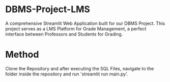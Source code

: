 # DBMS-Project-LMS
A comprehensive Streamlit Web Application built for our DBMS Project. This project serves as a LMS Platform for Grade Management, a perfect interface between Professors and Students for Grading.


# Method 
Clone the Repository and after executing the SQL Files, navigate to the folder inside the repository and run 'streamlit run main.py'.
